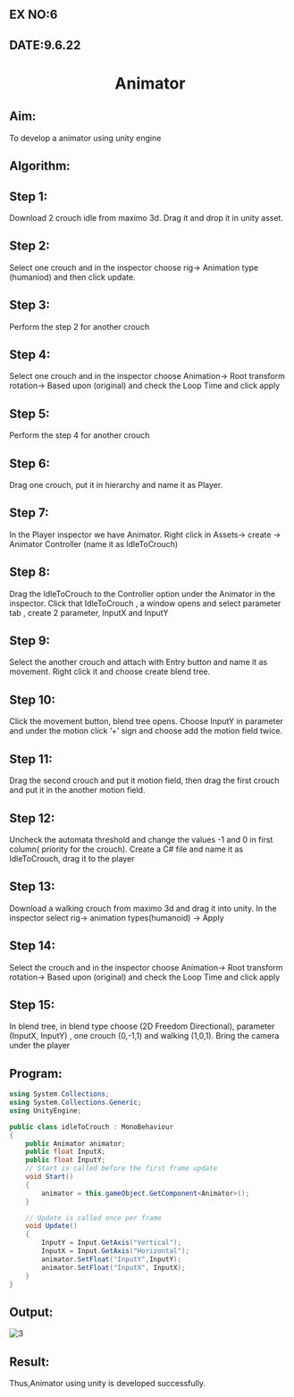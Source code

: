 ## EX NO:6
## DATE:9.6.22
# <p align="center"> Animator

## Aim:
To develop a animator using unity engine
## Algorithm:
## Step 1: 
Download 2 crouch idle from maximo 3d. Drag it and drop it in unity asset.
## Step 2:
Select one crouch and in the inspector choose rig-> Animation type (humaniod) and then click update.
## Step 3:
Perform the step 2 for another crouch
## Step 4:
Select one crouch and in the inspector choose Animation-> Root transform rotation-> Based upon (original)  and check the Loop Time and click apply
## Step 5: 
Perform the step 4 for another crouch
## Step 6:
Drag one crouch, put it in hierarchy and name it as Player.
## Step 7:
In the Player inspector we have Animator. Right click in Assets-> create -> Animator Controller (name it as IdleToCrouch)
## Step 8: 
Drag the IdleToCrouch to the Controller option under the Animator in the inspector. Click that IdleToCrouch , a window opens and select parameter tab , create 2 parameter, InputX and InputY
## Step 9:
Select the another crouch and attach with Entry button and name it as movement. Right click it and choose create blend tree.
## Step 10:
Click the movement button, blend tree opens. Choose InputY in parameter and under the motion click ‘+’ sign and choose add the motion field twice.
## Step 11:
Drag the second crouch and put it motion field, then drag the first crouch and put it in the another motion field.
## Step 12: 
Uncheck the automata threshold and change the values -1 and 0 in first column( priority for the crouch). Create a C# file and name it as IdleToCrouch, drag it to the player
## Step 13:
Download a walking crouch from maximo 3d and drag it into unity. In the inspector select rig-> animation types(humanoid) -> Apply
## Step 14:
Select the crouch and in the inspector choose Animation-> Root transform rotation-> Based upon (original)  and check the Loop Time and click apply
## Step 15:
In blend tree, in blend type choose (2D Freedom Directional), parameter (InputX, InputY) , one crouch (0,-1,1) and walking (1,0,1). Bring the camera under the player 

## Program:
```c#
using System.Collections;
using System.Collections.Generic;
using UnityEngine;

public class idleToCrouch : MonoBehaviour
{
    public Animator animator;
    public float InputX;
    public float InputY;
    // Start is called before the first frame update
    void Start()
    {
        animator = this.gameObject.GetComponent<Animator>();
    }

    // Update is called once per frame
    void Update()
    {
        InputY = Input.GetAxis("Vertical");
        InputX = Input.GetAxis("Horizontal");
        animator.SetFloat("InputY",InputY);
        animator.SetFloat("InputX", InputX);
    }
}
```
## Output:
![3](https://user-images.githubusercontent.com/75235090/174743175-c14756a9-40b0-42b8-b668-1a4d13872b0e.png)

## Result:
Thus,Animator using unity is developed successfully.
